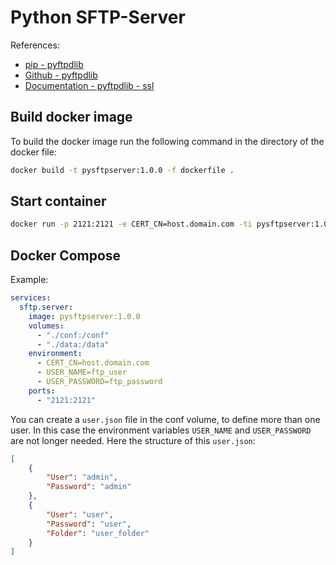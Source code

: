 # Python SFTP-Server

References:

- [pip - pyftpdlib](https://pypi.org/project/pyftpdlib/)
- [Github - pyftpdlib](https://github.com/giampaolo/pyftpdlib/)
- [Documentation - pyftpdlib - ssl](https://pyftpdlib.readthedocs.io/en/latest/tutorial.html#ftps-ftp-over-tls-ssl-server)

## Build docker image

To build the docker image run the following command in the directory of the docker file:

```sh
docker build -t pysftpserver:1.0.0 -f dockerfile .
```

## Start container

```sh
docker run -p 2121:2121 -e CERT_CN=host.domain.com -ti pysftpserver:1.0.0
```

## Docker Compose

Example:

```yml
services:
  sftp.server:
    image: pysftpserver:1.0.0
    volumes:
      - "./conf:/conf"
      - "./data:/data"
    environment:
      - CERT_CN=host.domain.com
      - USER_NAME=ftp_user
      - USER_PASSWORD=ftp_password
    ports:
      - "2121:2121"
```

You can create a `user.json` file in the conf volume, to define more than one user. In this case the environment variables `USER_NAME` and `USER_PASSWORD` are not longer needed. Here the structure of this `user.json`:

```json
[
    {
        "User": "admin",
        "Password": "admin"
    },
    {
        "User": "user",
        "Password": "user",
        "Folder": "user_folder"
    }
]
```
